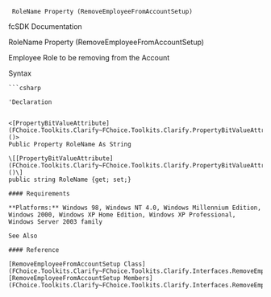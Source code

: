 ﻿     RoleName Property (RemoveEmployeeFromAccountSetup)                                                   

fcSDK Documentation

RoleName Property (RemoveEmployeeFromAccountSetup)

Employee Role to be removing from the Account

Syntax

```vbnet
```csharp

'Declaration
 

<[PropertyBitValueAttribute](FChoice.Toolkits.Clarify~FChoice.Toolkits.Clarify.PropertyBitValueAttribute.md)()>
Public Property RoleName As String

\[[PropertyBitValueAttribute](FChoice.Toolkits.Clarify~FChoice.Toolkits.Clarify.PropertyBitValueAttribute.md)()\]
public string RoleName {get; set;}

#### Requirements

**Platforms:** Windows 98, Windows NT 4.0, Windows Millennium Edition, Windows 2000, Windows XP Home Edition, Windows XP Professional, Windows Server 2003 family

See Also

#### Reference

[RemoveEmployeeFromAccountSetup Class](FChoice.Toolkits.Clarify~FChoice.Toolkits.Clarify.Interfaces.RemoveEmployeeFromAccountSetup.md)  
[RemoveEmployeeFromAccountSetup Members](FChoice.Toolkits.Clarify~FChoice.Toolkits.Clarify.Interfaces.RemoveEmployeeFromAccountSetup_members.md)
